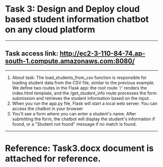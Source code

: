 # Task 3: Design and Deploy cloud based student information chatbot on any cloud platform

---
Task access link: http://ec2-3-110-84-74.ap-south-1.compute.amazonaws.com:8080/ 
---

---
1. About task: The load_students_from_csv function is responsible for loading student data from the CSV file, similar to the previous example. We define two routes in the Flask app: the root route '/' renders the index.html template, and the /get_student_info route processes the form submission and retrieves the student information based on the input.
2. When you run the app.py file, Flask will start a local web server. You can access the chatbot in your browser
3. You'll see a form where you can enter a student's name. After submitting the form, the chatbot will display the student's information if found, or a "Student not found" message if no match is found.
---

# Reference: Task3.docx document is attached for reference.
